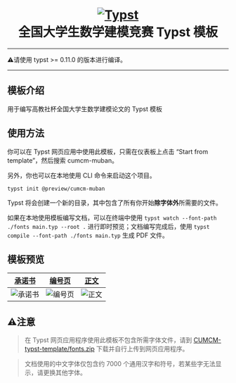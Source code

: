 <h1 align="center">
    <a href="https://github.com/typst/typst">
        <img alt="Typst" src="https://user-images.githubusercontent.com/17899797/226108480-722b770e-6313-40d7-84f2-26bebb55a281.png">
    </a>
    <br />全国大学生数学建模竞赛 Typst 模板
</h1>

--------- 
⚠️请使用 typst >= 0.11.0 的版本进行编译。

---------

## 模板介绍

用于编写高教社杯全国大学生数学建模论文的 Typst 模板

## 使用方法

你可以在 Typst 网页应用中使用此模板，只需在仪表板上点击 “Start from template”，然后搜索 cumcm-muban。

另外，你也可以在本地使用 CLI 命令来启动这个项目。

```
typst init @preview/cumcm-muban
```

Typst 将会创建一个新的目录，其中包含了所有你开始**除字体外**所需要的文件。

如果在本地使用模板编写文档，可以在终端中使用 `typst watch --font-path ./fonts main.typ --root .` 进行即时预览；文档编写完成后，使用 `typst compile --font-path ./fonts main.typ` 生成 PDF 文件。

## 模板预览

|  [承诺书](https://github.com/a-kkiri/CUMCM-typst-template/blob/main/template/figures/p1.jpg) |  [编号页](https://github.com/a-kkiri/CUMCM-typst-template/blob/main/template/figures/p2.jpg)|  [正文](https://github.com/a-kkiri/CUMCM-typst-template/blob/main/template/figures/p4.jpg)|
|:---:|:---:|:---:|
| ![承诺书](https://github.com/a-kkiri/CUMCM-typst-template/blob/main/template/figures/p1.jpg?raw=true) | ![编号页](https://github.com/a-kkiri/CUMCM-typst-template/blob/main/template/figures/p2.jpg?raw=true)| ![正文](https://github.com/a-kkiri/CUMCM-typst-template/blob/main/template/figures/p4.jpg?raw=true)|

## ⚠️注意
 > 在 Typst 网页应用程序使用此模板不包含所需字体文件，请到 [CUMCM-typst-template/fonts.zip](https://github.com/a-kkiri/CUMCM-typst-template/blob/main/fonts.zip?raw=true) 下载并自行上传到网页应用程序。

 > 文档使用的中文字体仅包含约 7000 个通用汉字和符号，若某些字无法显示，请更换其他字体。